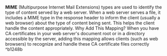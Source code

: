**MIME** (Multipurpose Internet Mail Extensions) types are used to identify the type of content served by a web server. When a web server serves a file, it includes a MIME type in the response header to inform the client (usually a web browser) about the type of content being sent. This helps the client handle the content appropriately. 
Why Add This Mapping?
When you have CA certificates in your web server's document root or in a directory accessible by the server, adding this mapping allows clients (such as web browsers) to recognize and handle these CA certificate files correctly
^b1248b